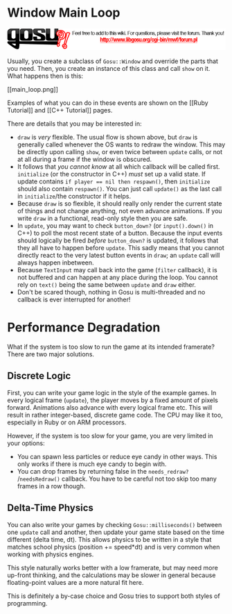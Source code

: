 # Window Main Loop

[ ![Please post feedback and additions as comments to this page and visit the boards for questions outside the scope of a single wiki page. Thank you!](board_link.png) ][boards]

Usually, you create a subclass of `Gosu::Window` and override the parts that you need. Then, you create an instance of this class and call `show` on it. What happens then is this:

[[main_loop.png]]

Examples of what you can do in these events are shown on the [[Ruby Tutorial]] and [[C++ Tutorial]] pages.

There are details that you may be interested in:

  * `draw` is _very_ flexible. The usual flow is shown above, but `draw` is generally called whenever the OS wants to redraw the window. This may be directly upon calling `show`, or even twice between `update` calls, or not at all during a frame if the window is obscured.
  * It follows that _you cannot know_ at all which callback will be called first. `initialize` (or the constructor in C++) _must_ set up a valid state. If update contains `if player == nil then respawn()`, then `initialize` should also contain `respawn()`. You can just call `update()` as the last call in `initialize`/the constructor if it helps.
  * Because `draw` is so flexible, it should really only render the current state of things and not change anything, not even advance animations. If you write `draw` in a functional, read-only style then you are safe.
  * In `update`, you may want to check `button_down?` (or `input().down()` in C++) to poll the most recent state of a button. Because the input events should logically be fired _before_ `button_down?` is updated, it follows that they all have to happen before `update`. This sadly means that you cannot directly react to the very latest button events in `draw`; an `update` call will always happen inbetween.
  * Because `TextInput` may call back into the game (`filter` callback), it is not buffered and can happen at any place during the loop. You cannot rely on `text()` being the same between `update` and `draw` either.
  * Don't be scared though, nothing in Gosu is multi-threaded and no callback is ever interrupted for another!

# Performance Degradation

What if the system is too slow to run the game at its intended framerate? There are two major solutions.

## Discrete Logic

First, you can write your game logic in the style of the example games. In every logical frame (`update`), the player moves by a fixed amount of pixels forward. Animations also advance with every logical frame etc. This will result in rather integer-based, discrete game code. The CPU may like it too, especially in Ruby or on ARM processors.

However, if the system is too slow for your game, you are very limited in your options:

  * You can spawn less particles or reduce eye candy in other ways. This only works if there is much eye candy to begin with.
  * You can drop frames by returning false in the `needs_redraw? `/`needsRedraw()` callback. You have to be careful not too skip too many frames in a row though.

## Delta-Time Physics

You can also write your games by checking `Gosu::milliseconds()` between one `update` call and another, then update your game state based on the time different (delta time, dt). This allows physics to be written in a style that matches school physics (position += speed*dt) and is very common when working with physics engines.

This style naturally works better with a low framerate, but may need more up-front thinking, and the calculations may be slower in general because floating-point values are a more natural fit here.

This is definitely a by-case choice and Gosu tries to support both styles of programming.

[boards]: http://www.libgosu.org/cgi-bin/mwf/forum.pl "Gosu Boards"
